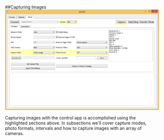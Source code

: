 ##Capturing Images
![](/assets/SingleCaptureSnip.PNG)

Capturing images with the control app is accomplished using the highlighted sections above. In subsections we'll cover capture modes, photo formats, intervals and how to capture images with an array of cameras.